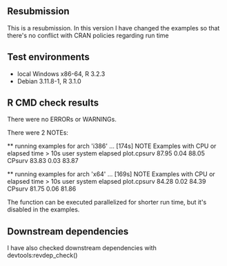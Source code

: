 ## Resubmission
This is a resubmission. 
In this version I have changed the examples so that there's no conflict with CRAN policies regarding run time


## Test environments
* local Windows x86-64, R 3.2.3
* Debian 3.11.8-1, R 3.1.0


## R CMD check results
There were no ERRORs or WARNINGs. 

There were 2 NOTEs:

** running examples for arch 'i386' ... [174s] NOTE
Examples with CPU or elapsed time > 10s
             user system elapsed
plot.cpsurv 87.95   0.04   88.05
CPsurv      83.83   0.03   83.87

** running examples for arch 'x64' ... [169s] NOTE
Examples with CPU or elapsed time > 10s
             user system elapsed
plot.cpsurv 84.28   0.02   84.39
CPsurv      81.75   0.06   81.86

 The function can be executed parallelized for shorter run time, but it's disabled in the examples.


## Downstream dependencies
I have also checked downstream dependencies with devtools:revdep_check()
